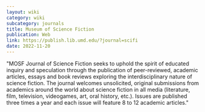 ```yaml
---
layout: wiki
category: wiki
subcategory: journals
title: Museum of Science Fiction
publication: Web
link: https://publish.lib.umd.edu/?journal=scifi
date: 2022-11-20
---
```


"MOSF Journal of Science Fiction seeks to uphold the spirit of educated inquiry and speculation through the publication of peer-reviewed, academic articles, essays and book reviews exploring the interdisciplinary nature of science fiction. The journal welcomes unsolicited, original submissions from academics around the world about science fiction in all media (literature, film, television, videogames, art, oral history, etc.). Issues are published three times a year and each issue will feature 8 to 12 academic articles."

